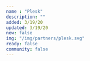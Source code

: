 ```yaml
---
name : "Plesk"
description: ""
added: 3/19/20
updated: 3/19/20
new: false
img: "/img/partners/plesk.svg"
ready: false
community: false
---
```

